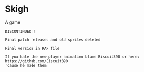 # Skigh
A game
~~~~~~~~~~~~~~~~~~~~~~
DISCONTINUED!!

Final patch released and old sprites deleted

Final version in RAR file

If you hate the new player animation blame Biscuit390 or here: https://github.com/Biscuit390
'cause he made them
